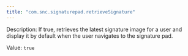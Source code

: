 ```yaml
---
title: "com.snc.signaturepad.retrieveSignature"
---
```


Description: If true, retrieves the latest signature image for a user and display it by  default when the user navigates to the signature pad. 

Value: `true`